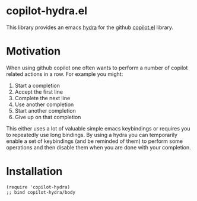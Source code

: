# copilot-hydra.el

This library provides an emacs [hydra](https://github.com/abo-abo/hydra) for the github [copilot.el](https://github.com/zerolfx/copilot.el) library.

# Motivation

When using github copilot one often wants to perform a number of copilot
related actions in a row. For example you might:

1. Start a completion
1. Accept the first line
1. Complete the next line
1. Use another completion
1. Start another completion
1. Give up on that completion

This either uses a lot of valuable simple emacs keybindings or requires you to repeatedly use long bindings.
By using a hydra you can temporarily enable a set of keybindings (and be reminded of them) to perform
some operations and then disable them when you are done with your completion.

# Installation

```
(require 'copilot-hydra)
;; bind copilot-hydra/body
```
